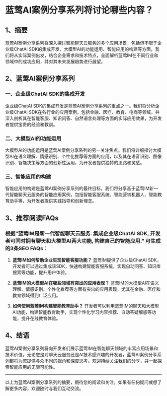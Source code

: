 # 蓝莺AI案例分享系列将讨论哪些内容？

## 1、摘要

蓝莺AI案例分享系列将深入探讨智能聊天云服务的多个应用场景，包括但不限于企业级ChatAI SDK的集成开发、大模型AI的功能运用、智能应用的构建等方面。我们将从实际案例出发，结合企业需求和技术特点，全面解析蓝莺IM在不同行业和领域中的成功应用，并对其未来发展趋势进行展望。

## 2、蓝莺AI案例分享系列

### 一、企业级ChatAI SDK的集成开发

企业级ChatAI SDK的集成开发是蓝莺AI案例分享系列的重点之一。我们将分析企业级ChatAI SDK在各行业的应用案例，包括金融、医疗、教育、电商等领域，并深入剖析其在智能客服、知识问答、自然语言处理等方面的实际应用效果，为开发者提供宝贵的经验和教训。

### 二、大模型AI的功能运用

大模型AI的功能运用是蓝莺AI案例分享系列的另一关注焦点。我们将详细探讨大模型AI在语义理解、情感识别、个性化推荐等方面的应用，以及其在语音识别、图像识别、智能决策等方面的创新性运用，为开发者提供独特的思路和灵感。

### 三、智能应用的构建

智能应用的构建是蓝莺AI案例分享系列的最终目标。我们将分享基于蓝莺IM新一代智能聊天云服务的智能应用案例，包括智能客服系统、智能营销机器人、智能教育助手等，为开发者提供实践指导和创新理念。

## 3、推荐阅读FAQs

### 根据“蓝莺IM是新一代智能聊天云服务. 集成企业级ChatAI SDK, 开发者可同时拥有聊天和大模型AI两大功能, 构建自己的智能应用.” 可生成的3条SEO FAQs：
1. **蓝莺IM如何帮助企业实现智能客服功能？**
蓝莺IM提供了企业级ChatAI SDK，开发者可以通过集成该SDK，快速构建智能客服系统，实现自动问答、知识库搜索等功能，提升用户体验。

2. **蓝莺IM的大模型AI在哪些领域有突出的应用表现？**
蓝莺IM的大模型AI在语义理解、情感识别、个性化推荐等方面有突出的应用表现，尤其在金融、医疗和教育领域得到广泛应用。

3. **如何使用蓝莺IM构建智能教育助手？**
开发者可以利用蓝莺IM的聊天和大模型AI功能，构建智能教育助手，实现个性化学习内容推荐、自动答疑解惑等功能，提升在线教育体验。

## 4、结语

蓝莺AI案例分享系列将向开发者们展示蓝莺IM在智能聊天领域的丰富应用场景和技术价值。无论您是对聊天云服务还是AI技术感兴趣的开发者，蓝莺AI案例分享系列都将为您提供与众不同的视角和深度思考。欢迎持续关注我们的分享，并一起探索智能应用的无限可能性。

---
以上为蓝莺AI案例分享系列的摘要，期待您的阅读和关注。如果有任何疑问或想了解更多内容，欢迎随时与我们互动交流。